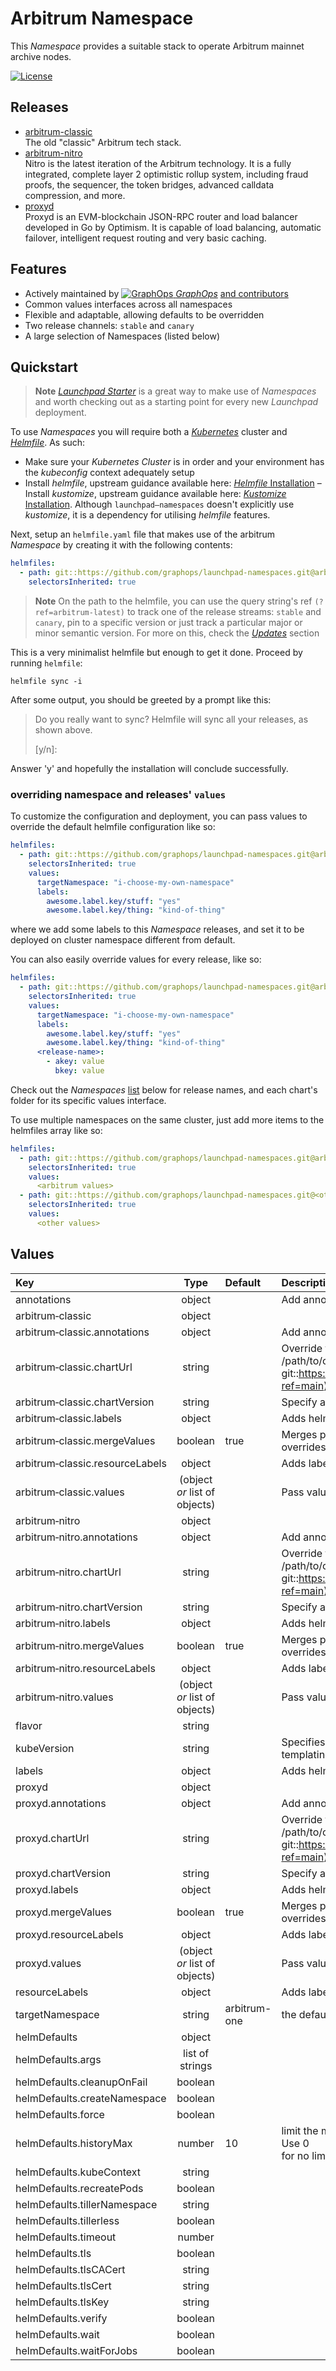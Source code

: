 

# Arbitrum Namespace

This *Namespace* provides a suitable stack to operate Arbitrum mainnet archive nodes.

[![License](https://img.shields.io/badge/License-Apache%202.0-blue.svg)](https://opensource.org/licenses/Apache-2.0)

## Releases
- [arbitrum-classic](https://github.com/OffchainLabs/arbitrum-classic)<br>
The old "classic" Arbitrum tech stack.
- [arbitrum-nitro](https://github.com/OffchainLabs/nitro/)<br>
Nitro is the latest iteration of the Arbitrum technology. It is a fully integrated, complete layer 2 optimistic rollup system, including fraud proofs, the sequencer, the token bridges, advanced calldata compression, and more.
- [proxyd](https://github.com/ethereum-optimism/optimism/tree/develop/proxyd)<br>
Proxyd is an EVM-blockchain JSON-RPC router and load balancer developed in Go by Optimism. It is capable of load balancing, automatic failover, intelligent request routing and very basic caching.

## Features

- Actively maintained by [![GraphOps](https://avatars.githubusercontent.com/u/85314764?s=12&v=4) *GraphOps*](https://graphops.xyz) [and contributors](/graphs/contributors)
- Common values interfaces across all namespaces
- Flexible and adaptable, allowing defaults to be overridden
- Two release channels: `stable` and `canary`
- A large selection of Namespaces (listed below)

## Quickstart

> **Note**
> [*Launchpad Starter*](https://github.com/graphops/launchpad-starter) is a great way to make use of *Namespaces* and worth checking out as a starting point for every new *Launchpad* deployment.

To use *Namespaces* you will require both a [*Kubernetes*](https://kubernetes.io) cluster and [*Helmfile*](https://github.com/helmfile/helmfile).
As such:
- Make sure your *Kubernetes* *Cluster* is in order and your environment has the *kubeconfig* context adequately setup
- Install *helmfile*, upstream guidance available here: [*Helmfile* Installation](https://github.com/helmfile/helmfile#installation)
– Install *kustomize*, upstream guidance available here: [*Kustomize* Installation](https://kubectl.docs.kubernetes.io/installation/kustomize/). Although `launchpad–namespaces` doesn't explicitly use *kustomize*, it is a dependency for utilising *helmfile* features.

Next, setup an `helmfile.yaml` file that makes use of the arbitrum *Namespace* by creating it with the following contents:
```yaml
helmfiles:
  - path: git::https://github.com/graphops/launchpad-namespaces.git@arbitrum/helmfile.yaml?ref=arbitrum-latest
    selectorsInherited: true
```

> **Note**
> On the path to the helmfile, you can use the query string's ref `(?ref=arbitrum-latest)` to track one of the release streams: `stable` and `canary`, pin to a specific version or just track a particular major or minor semantic version.
> For more on this, check the [*Updates*](/README.md#Updates) section

This is a very minimalist helmfile but enough to get it done.
Proceed by running `helmfile`:
```shell
helmfile sync -i
```

After some output, you should be greeted by a prompt like this:
> Do you really want to sync?
>   Helmfile will sync all your releases, as shown above.
>
>  [y/n]:

Answer 'y' and hopefully the installation will conclude successfully.

### overriding namespace and releases' `values`

To customize the configuration and deployment, you can pass values to override the default helmfile configuration like so:
```yaml
helmfiles:
  - path: git::https://github.com/graphops/launchpad-namespaces.git@arbitrum/helmfile.yaml?ref=arbitrum-latest
    selectorsInherited: true
    values:
      targetNamespace: "i-choose-my-own-namespace"
      labels:
        awesome.label.key/stuff: "yes"
        awesome.label.key/thing: "kind-of-thing"
```

where we add some labels to this *Namespace* releases, and set it to be deployed on cluster namespace different from default.

You can also easily override values for every release, like so:
```yaml
helmfiles:
  - path: git::https://github.com/graphops/launchpad-namespaces.git@arbitrum/helmfile.yaml?ref=arbitrum-latest
    selectorsInherited: true
    values:
      targetNamespace: "i-choose-my-own-namespace"
      labels:
        awesome.label.key/stuff: "yes"
        awesome.label.key/thing: "kind-of-thing"
      <release-name>:
        - akey: value
          bkey: value
```

Check out the *Namespaces* [list](/README.md#namespaces) below for release names, and each chart's folder for its specific values interface.

To use multiple namespaces on the same cluster, just add more items to the helmfiles array like so:
```yaml
helmfiles:
  - path: git::https://github.com/graphops/launchpad-namespaces.git@arbitrum/helmfile.yaml?ref=arbitrum-latest
    selectorsInherited: true
    values:
      <arbitrum values>
  - path: git::https://github.com/graphops/launchpad-namespaces.git@<other namespace>/helmfile.yaml?ref=<other namespace>-latest
    selectorsInherited: true
    values:
      <other values>
```

## Values

| Key | Type | Default | Description |
| :--- | :---: | :--- | :--- |
annotations | object |  | Add annotations to release resources on this namespace |
arbitrum&#8209;classic | object |  |  |
arbitrum&#8209;classic.annotations | object |  | Add annotations to resources on this release |
arbitrum&#8209;classic.chartUrl | string |  | Override this release's chart URL (i.e: an absolute like /path/to/chart.tgz or /path/to/chart_dir. Or a remote like git::https://github.com/bitnami/charts.git@bitnami/apache?ref=main) |
arbitrum&#8209;classic.chartVersion | string |  | Specify a specific chart version to use for this release |
arbitrum&#8209;classic.labels | object |  | Adds helmfile labels to this release |
arbitrum&#8209;classic.mergeValues | boolean | true | Merges passed values with namespace's defaults if true, overrides if false |
arbitrum&#8209;classic.resourceLabels | object |  | Adds labels to resources on this release |
arbitrum&#8209;classic.values | (object *or* list of objects) |  | Pass values to the release helm chart |
arbitrum&#8209;nitro | object |  |  |
arbitrum&#8209;nitro.annotations | object |  | Add annotations to resources on this release |
arbitrum&#8209;nitro.chartUrl | string |  | Override this release's chart URL (i.e: an absolute like /path/to/chart.tgz or /path/to/chart_dir. Or a remote like git::https://github.com/bitnami/charts.git@bitnami/apache?ref=main) |
arbitrum&#8209;nitro.chartVersion | string |  | Specify a specific chart version to use for this release |
arbitrum&#8209;nitro.labels | object |  | Adds helmfile labels to this release |
arbitrum&#8209;nitro.mergeValues | boolean | true | Merges passed values with namespace's defaults if true, overrides if false |
arbitrum&#8209;nitro.resourceLabels | object |  | Adds labels to resources on this release |
arbitrum&#8209;nitro.values | (object *or* list of objects) |  | Pass values to the release helm chart |
flavor | string |  |  |
kubeVersion | string |  | Specifies the kubernetes API version, useful in helm templating environment |
labels | object |  | Adds helmfile labels to releases on this namespace |
proxyd | object |  |  |
proxyd.annotations | object |  | Add annotations to resources on this release |
proxyd.chartUrl | string |  | Override this release's chart URL (i.e: an absolute like /path/to/chart.tgz or /path/to/chart_dir. Or a remote like git::https://github.com/bitnami/charts.git@bitnami/apache?ref=main) |
proxyd.chartVersion | string |  | Specify a specific chart version to use for this release |
proxyd.labels | object |  | Adds helmfile labels to this release |
proxyd.mergeValues | boolean | true | Merges passed values with namespace's defaults if true, overrides if false |
proxyd.resourceLabels | object |  | Adds labels to resources on this release |
proxyd.values | (object *or* list of objects) |  | Pass values to the release helm chart |
resourceLabels | object |  | Adds labels to release resources on this namespace |
targetNamespace | string | arbitrum-one | the default is arbitrum-(flavor) |
helmDefaults | object |  |  |
helmDefaults.args | list of strings |  |  |
helmDefaults.cleanupOnFail | boolean |  |  |
helmDefaults.createNamespace | boolean |  |  |
helmDefaults.force | boolean |  |  |
helmDefaults.historyMax | number | 10 | limit the maximum number of revisions saved per release. Use 0<br>for no limit. |
helmDefaults.kubeContext | string |  |  |
helmDefaults.recreatePods | boolean |  |  |
helmDefaults.tillerNamespace | string |  |  |
helmDefaults.tillerless | boolean |  |  |
helmDefaults.timeout | number |  |  |
helmDefaults.tls | boolean |  |  |
helmDefaults.tlsCACert | string |  |  |
helmDefaults.tlsCert | string |  |  |
helmDefaults.tlsKey | string |  |  |
helmDefaults.verify | boolean |  |  |
helmDefaults.wait | boolean |  |  |
helmDefaults.waitForJobs | boolean |  |  |

